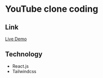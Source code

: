 # YouTube clone coding

## Link
[Live Demo](https://luxury-truffle-5b0c87.netlify.app/](https://cute-lebkuchen-8d69dc.netlify.app)https://cute-lebkuchen-8d69dc.netlify.app)

## Technology
- React.js
- Tailwindcss
